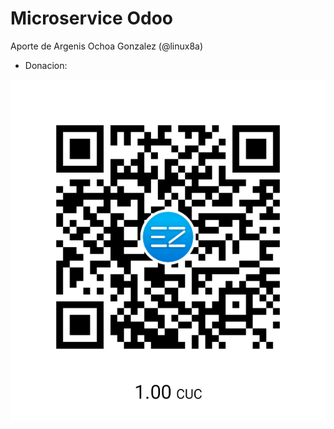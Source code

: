 # Microservice Odoo

Aporte de Argenis Ochoa Gonzalez (@linux8a)


* Donacion:

![Donacion](../.donacion.png)